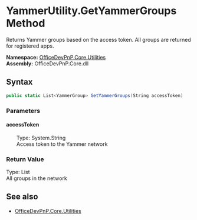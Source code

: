 # YammerUtility.GetYammerGroups Method  
Returns Yammer groups based on the access token. All groups are returned for registered apps.  

**Namespace:** [OfficeDevPnP.Core.Utilities](OfficeDevPnP.Core.Utilities.md)  
**Assembly:** OfficeDevPnP.Core.dll  
## Syntax
```C#
public static List<YammerGroup> GetYammerGroups(String accessToken)
```
### Parameters
#### accessToken  
&emsp;&emsp;Type: System.String  
&emsp;&emsp;Access token to the Yammer network  

### Return Value
Type: List<YammerGroup>  
All groups in the network

## See also
- [OfficeDevPnP.Core.Utilities](OfficeDevPnP.Core.Utilities.md)
